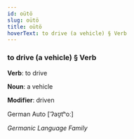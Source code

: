 ```yaml
---
id: oütö
slug: oütö
title: oütö
hoverText: to drive (a vehicle) § Verb
---
```


### to drive (a vehicle) § Verb

**Verb**: to drive

**Noun**: a vehicle

**Modifier**: driven

German Auto [ˈʔaʊ̯tʰoː]

*Germanic Language Family*